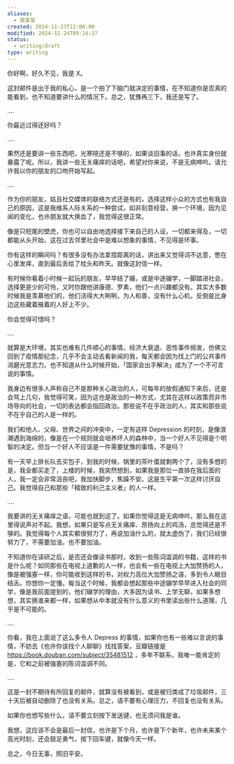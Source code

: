 ```yaml
---
aliases:
  - 致某某
created: 2024-11-23T12:00:00
modified: 2024-12-24T09:16:37
status:
  - writing/draft
type: writing
---
```


你好啊，好久不见，我是 X。

这封邮件是出于我的私心，是一个拍了下脑门就决定的事情，在不知道你是否真的能看到，也不知道要讲什么的情况下。总之，犹豫再三下，我还是写了。

....

你最近过得还好吗？

....

果然还是要讲一些东西吧，光寒暄还是不够的，如果谈旧事的话，也许真实身份就暴露了呢。所以，我讲一些无关痛痒的话吧，希望对你来说，不是无病呻吟。请允许我以你的朋友的口吻开始写起。

....

作为你的朋友，姑且社交媒体的联络方式还是有的，选择这样小众的方式也有我自己的原因，这是我维系人际关系的一种尝试，如非刻意经营，换一个环境，因为见闻的变化，也许朋友就大换血了，我觉得这很正常。

像是只短尾的壁虎，你也可以自由地选择接下来自己的人设，一切都来得及，一切都能从头开始，这在过去邻里社会中是难以想象的事情，不见得是坏事。

你有这样的瞬间吗？有很多没有办法拿捏距离的话，讲出来又觉得词不达意，憋在心里发痒，直到最后丢给了枕头和昨天。就像这封信一样。

有时候你看着小时候一起玩的朋友，早早结了婚，或是中途辍学，一脚踏进社会，选择更是少的可怜，又时你跟他讲康德、罗素，他们一点兴趣都没有。其实大多数时候我是羡慕他们的，他们活得大大咧咧，为人和善，没有什么心机，反倒是比身边这些藏着掖着的人好上不少。

你会觉得可惜吗？

....

就算是大环境，其实也难有几件顺心的事情，经济大衰退、恶性事件频发，仿佛又回到了疫情那纪念，几乎不会主动去看新闻的我，每天都会因为找上门的公共事件消磨光意志力。也不知道从什么时候开始，「国家会出手解决」成为了一个不可言说的事情。

我身边有很多人声称自己不是那种关心政治的人，可每年的放假通知下来后，还是会骂上几句，我觉得可笑，因为这也是政治的一种方式，尤其在这样以政策而非市场导向的社会，一切的表达都会指回政治。那些说不在乎政治的人，其实和那些说不在乎自己的人是一样的。

我们和他人、父母、世界之间的冲突中，一定有这样 Depression 的时刻，是像浪潮遇到海绵的，像是在一个规则就会培养坏人的森林中，当一个好人不见得是个明智的决定。但当一个好人不应该是一件需要犹豫的事情，不是吗？

有一天早上排长队去买包子，到我的时候，锅里的茶叶蛋就剩两个了，没有多想的是，我全都买走了，上楼的时候，我突然想到，如果我是那位一直排在我后面的人，我一定会非常沮丧吧，我加快脚步，焦躁不安。这是生平第一次这样讨厌自己。我觉得自己和那些「精致的利己主义者」的人一样。

....

我要讲的无关痛痒之语，可能也就到这了。如果你觉得这是无病呻吟，那么我在这里得说声对不起。我想，如果只是写点无关痛痒、昂扬向上的鸡汤，总觉得还是不够的。我觉得每个人其实都很努力了，再说加油什么的，就太虚伪了，我们已经很努力了，不需要加油，也不要加油。

不知道你在读研之后，是否还会像读书那时，收到一些陈词滥调的书籍，这样的书是什么呢？如同那些在电视上道歉的人一样，也会有一些在电视上大加赞扬的人，像是被强塞一样，你可能收到这样的书，对权力高位大加赞扬之语，多到令人瞋目结舌。你想你一定懂。每当这个时候，我都会想起那些中途辍学早早进入社会的同学，像是我前面提到的，他们辍学的理由，大多因为读书、上学无聊，如果多想想，其实换谁来都一样，如果想从中本就没有什么意义的书里读出些什么道理，几乎是不可能的。

....

你看，我在上面说了这么多令人 Depress 的事情，如果你也有一些难以言说的事情，不妨去《也许你该找个人聊聊》找找答案，豆瓣链接是 https://book.douban.com/subject/35481512 ，多年不联系，我唯一能肯定的是，它和之前被强塞的陈词滥调不同。

....

这是一封不期待有所回复的邮件，就算没有被看到，或是被归类成了垃圾邮件，三十天后被自动删除了也没有关系。总之，请不要有心理压力，不回复也没有关系。

如果你也想写些什么，请不要立刻按下发送键，也无须问我是谁。

我想，这应该不会是最后一封信，也许是下个月，也许是下个新年，也许未来某个高光时刻，还会鼓足勇气，按下回车键，就像今天一样。

总之，今日无事，照旧平安。
